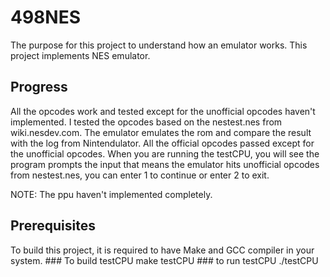 # 498NES 
<p>
  The purpose for this project to understand how an emulator works. This project
  implements NES emulator.
</p>

## Progress 
<p>
  All the opcodes work and tested except for the unofficial opcodes haven't
  implemented.
  I tested the opcodes based on the nestest.nes from wiki.nesdev.com. The
  emulator emulates the rom and compare the result with the log from Nintendulator.
  All the official opcodes passed except for the unofficial opcodes. 
  When you are running the testCPU, you will see the program prompts the input
  that means the emulator hits unofficial opcodes from nestest.nes, you can
  enter 1 to continue or enter 2 to exit. 

  NOTE: The ppu haven't implemented completely.
</p>

## Prerequisites 
<p>
To build this project, it is required to have Make and GCC compiler in your
system. 
### To build testCPU 
  make testCPU 
### to run testCPU 
  ./testCPU 
</p>

